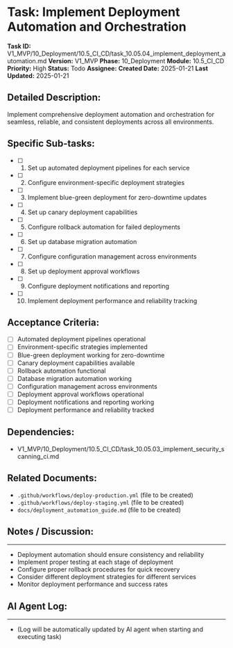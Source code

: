 # Task: Implement Deployment Automation and Orchestration

**Task ID:** V1_MVP/10_Deployment/10.5_CI_CD/task_10.05.04_implement_deployment_automation.md
**Version:** V1_MVP
**Phase:** 10_Deployment
**Module:** 10.5_CI_CD
**Priority:** High
**Status:** Todo
**Assignee:**
**Created Date:** 2025-01-21
**Last Updated:** 2025-01-21

## Detailed Description:
Implement comprehensive deployment automation and orchestration for seamless, reliable, and consistent deployments across all environments.

## Specific Sub-tasks:
- [ ] 1. Set up automated deployment pipelines for each service
- [ ] 2. Configure environment-specific deployment strategies
- [ ] 3. Implement blue-green deployment for zero-downtime updates
- [ ] 4. Set up canary deployment capabilities
- [ ] 5. Configure rollback automation for failed deployments
- [ ] 6. Set up database migration automation
- [ ] 7. Configure configuration management across environments
- [ ] 8. Set up deployment approval workflows
- [ ] 9. Configure deployment notifications and reporting
- [ ] 10. Implement deployment performance and reliability tracking

## Acceptance Criteria:
- [ ] Automated deployment pipelines operational
- [ ] Environment-specific strategies implemented
- [ ] Blue-green deployment working for zero-downtime
- [ ] Canary deployment capabilities available
- [ ] Rollback automation functional
- [ ] Database migration automation working
- [ ] Configuration management across environments
- [ ] Deployment approval workflows operational
- [ ] Deployment notifications and reporting working
- [ ] Deployment performance and reliability tracked

## Dependencies:
- V1_MVP/10_Deployment/10.5_CI_CD/task_10.05.03_implement_security_scanning_ci.md

## Related Documents:
- `.github/workflows/deploy-production.yml` (file to be created)
- `.github/workflows/deploy-staging.yml` (file to be created)
- `docs/deployment_automation_guide.md` (file to be created)

## Notes / Discussion:
---
* Deployment automation should ensure consistency and reliability
* Implement proper testing at each stage of deployment
* Configure proper rollback procedures for quick recovery
* Consider different deployment strategies for different services
* Monitor deployment performance and success rates

## AI Agent Log:
---
* (Log will be automatically updated by AI agent when starting and executing task)

